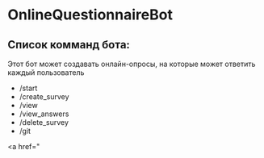 <h1>OnlineQuestionnaireBot</h1>
<h2>Список комманд бота:</h2>
<p>Этот бот может создавать онлайн-опросы, на которые может ответить каждый пользователь</p>
<ul>
<li>/start</li>
<li>/create_survey</li>
<li>/view</li>
<li>/view_answers</li>
<li>/delete_survey</li>
<li>/git</li>
</ul>

<a href="